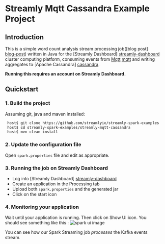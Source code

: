 # Streamly Mqtt Cassandra Example Project

## Introduction
This is a simple word count analysis stream processing job([blog post] [blog-post]) written in Java for the [Streamly Dashboard] [streamly-dashboard] cluster computing platform, consuming events from [Mqtt] [mqtt] and writing aggregates to [Apache Cassandra] [cassandra].


**Running this requires an account on Streamly Dashboard.**

## Quickstart

### 1. Build the project

Assuming git, java and maven installed:

```bash
 host$ git clone https://github.com/streamlyio/streamly-spark-examples.git
 host$ cd streamly-spark-examples/streamly-mqtt-cassandra
 host$ mvn clean install
```

### 2. Update the configuration file
Open `spark.properties` file and edit as appropriate.

### 3. Running the job on Streamly Dashboard
 - Log into [Streamly Dashboard] [streamly-dashboard]
 - Create an application in the Processing tab
 - Upload both `spark.properties` and the generated jar
 - Click on the start icon

### 4. Monitoring your application
Wait until your application is running. Then click on Show UI icon. You should see something like this :
![spark ui image][spark-ui-image]

You can see how our Spark Streaming job _processes_ the Kafka events stream.

[spark-ui-image]: https://github.com/streamlyio/streamly-spark-examples/raw/master/streamly-mqtt-cassandra/images/spark-ui-image.png
[streamly-dashboard]: https://board.streamly.io:20080
[cassandra]: http://cassandra.apache.org/
[mqtt]: http://mqtt.org/
[blog-post]: http://streamly.io/streamly-new/blog.html